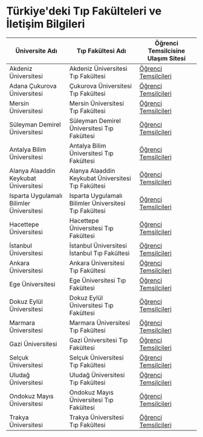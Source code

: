 # Türkiye'deki Tıp Fakülteleri ve İletişim Bilgileri

| Üniversite Adı                | Tıp Fakültesi Adı         | Öğrenci Temsilcisine Ulaşım Sitesi                       |
|-------------------------------|---------------------------|-----------------------------------------------------------|
| Akdeniz Üniversitesi          | Akdeniz Üniversitesi Tıp Fakültesi  | [Öğrenci Temsilcileri](https://www.akdeniz.edu.tr)        |
| Adana Çukurova Üniversitesi   | Çukurova Üniversitesi Tıp Fakültesi | [Öğrenci Temsilcileri](https://www.cu.edu.tr)             |
| Mersin Üniversitesi           | Mersin Üniversitesi Tıp Fakültesi  | [Öğrenci Temsilcileri](https://www.mersin.edu.tr)         |
| Süleyman Demirel Üniversitesi | Süleyman Demirel Üniversitesi Tıp Fakültesi | [Öğrenci Temsilcileri](https://www.sdu.edu.tr)             |
| Antalya Bilim Üniversitesi    | Antalya Bilim Üniversitesi Tıp Fakültesi | [Öğrenci Temsilcileri](https://www.antalya.edu.tr)         |
| Alanya Alaaddin Keykubat Üniversitesi | Alanya Alaaddin Keykubat Üniversitesi Tıp Fakültesi | [Öğrenci Temsilcileri](https://www.alanya.edu.tr)         |
| Isparta Uygulamalı Bilimler Üniversitesi | Isparta Uygulamalı Bilimler Üniversitesi Tıp Fakültesi | [Öğrenci Temsilcileri](https://www.isparta.edu.tr)         |
| Hacettepe Üniversitesi        | Hacettepe Üniversitesi Tıp Fakültesi | [Öğrenci Temsilcileri](https://www.hacettepe.edu.tr)      |
| İstanbul Üniversitesi         | İstanbul Üniversitesi İstanbul Tıp Fakültesi | [Öğrenci Temsilcileri](https://www.istanbul.edu.tr)        |
| Ankara Üniversitesi           | Ankara Üniversitesi Tıp Fakültesi   | [Öğrenci Temsilcileri](https://www.ankara.edu.tr)         |
| Ege Üniversitesi              | Ege Üniversitesi Tıp Fakültesi      | [Öğrenci Temsilcileri](https://www.ege.edu.tr)            |
| Dokuz Eylül Üniversitesi      | Dokuz Eylül Üniversitesi Tıp Fakültesi | [Öğrenci Temsilcileri](https://www.deu.edu.tr)            |
| Marmara Üniversitesi          | Marmara Üniversitesi Tıp Fakültesi  | [Öğrenci Temsilcileri](https://www.marmara.edu.tr)        |
| Gazi Üniversitesi             | Gazi Üniversitesi Tıp Fakültesi     | [Öğrenci Temsilcileri](https://www.gazi.edu.tr)           |
| Selçuk Üniversitesi           | Selçuk Üniversitesi Tıp Fakültesi   | [Öğrenci Temsilcileri](https://www.selcuk.edu.tr)         |
| Uludağ Üniversitesi           | Uludağ Üniversitesi Tıp Fakültesi   | [Öğrenci Temsilcileri](https://www.uludag.edu.tr)         |
| Ondokuz Mayıs Üniversitesi    | Ondokuz Mayıs Üniversitesi Tıp Fakültesi | [Öğrenci Temsilcileri](https://www.omu.edu.tr)            |
| Trakya Üniversitesi           | Trakya Üniversitesi Tıp Fakültesi   | [Öğrenci Temsilcileri](https://www.trakya.edu.tr)         |
